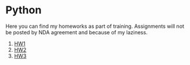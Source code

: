 # Python

Here you can find my homeworks as part of training.
Assignments will not be posted by NDA agreement and because of my laziness.

1. [HW1](https://github.com/Vladyslava-Bug/Phython/commit/fc99e2eb77a4f13949a6223d13b680290eb5e2a3)
2. [HW2](https://github.com/Vladyslava-Bug/Python/tree/c1a7dc21bb38906da0b6f9a69ec159df86efaa46/HW2)
3. [HW3](https://github.com/Vladyslava-Bug/Python/tree/main/HW3)
